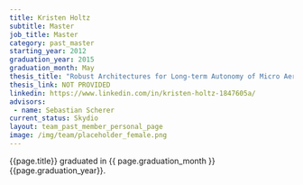 ```yaml
---
title: Kristen Holtz
subtitle: Master
job_title: Master
category: past_master
starting_year: 2012
graduation_year: 2015
graduation_month: May
thesis_title: "Robust Architectures for Long-term Autonomy of Micro Aerial Vehicles"
thesis_link: NOT PROVIDED
linkedin: https://www.linkedin.com/in/kristen-holtz-1847605a/
advisors:
 - name: Sebastian Scherer
current_status: Skydio
layout: team_past_member_personal_page
image: /img/team/placeholder_female.png
---
```


{{page.title}} graduated in {{ page.graduation_month }} {{page.graduation_year}}.


